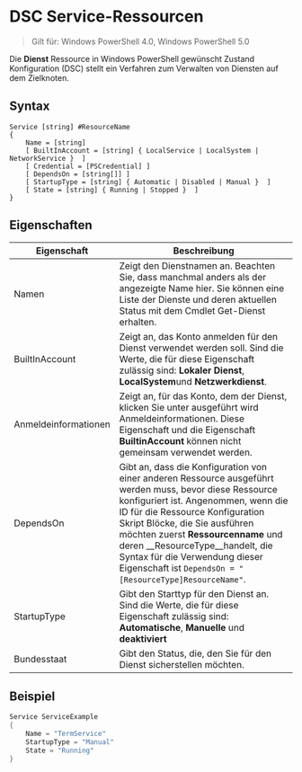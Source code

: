 # DSC Service-Ressourcen

> Gilt für: Windows PowerShell 4.0, Windows PowerShell 5.0


Die **Dienst** Ressource in Windows PowerShell gewünscht Zustand Konfiguration (DSC) stellt ein Verfahren zum Verwalten von Diensten auf dem Zielknoten.

## Syntax

```
Service [string] #ResourceName
{
    Name = [string]
    [ BuiltInAccount = [string] { LocalService | LocalSystem | NetworkService }  ]
    [ Credential = [PSCredential] ]
    [ DependsOn = [string[]] ]
    [ StartupType = [string] { Automatic | Disabled | Manual }  ]
    [ State = [string] { Running | Stopped }  ]
}
```

## Eigenschaften

|  Eigenschaft  |  Beschreibung   | 
|---|---| 
| Namen| Zeigt den Dienstnamen an. Beachten Sie, dass manchmal anders als der angezeigte Name hier. Sie können eine Liste der Dienste und deren aktuellen Status mit dem Cmdlet Get-Dienst erhalten.| 
| BuiltInAccount| Zeigt an, das Konto anmelden für den Dienst verwendet werden soll. Sind die Werte, die für diese Eigenschaft zulässig sind: **Lokaler Dienst**, **LocalSystem**und **Netzwerkdienst**.| 
| Anmeldeinformationen| Zeigt an, für das Konto, dem der Dienst, klicken Sie unter ausgeführt wird Anmeldeinformationen. Diese Eigenschaft und die Eigenschaft __BuiltinAccount__ können nicht gemeinsam verwendet werden.| 
| DependsOn| Gibt an, dass die Konfiguration von einer anderen Ressource ausgeführt werden muss, bevor diese Ressource konfiguriert ist. Angenommen, wenn die ID für die Ressource Konfiguration Skript Blöcke, die Sie ausführen möchten zuerst __Ressourcenname__ und deren __ResourceType__handelt, die Syntax für die Verwendung dieser Eigenschaft ist `DependsOn = "[ResourceType]ResourceName"`.| 
| StartupType| Gibt den Starttyp für den Dienst an. Sind die Werte, die für diese Eigenschaft zulässig sind: **Automatische**, **Manuelle** und **deaktiviert**| 
| Bundesstaat| Gibt den Status, die, den Sie für den Dienst sicherstellen möchten.| 

## Beispiel

```powershell
Service ServiceExample
{
    Name = "TermService"
    StartupType = "Manual"
    State = "Running"
} 
```
